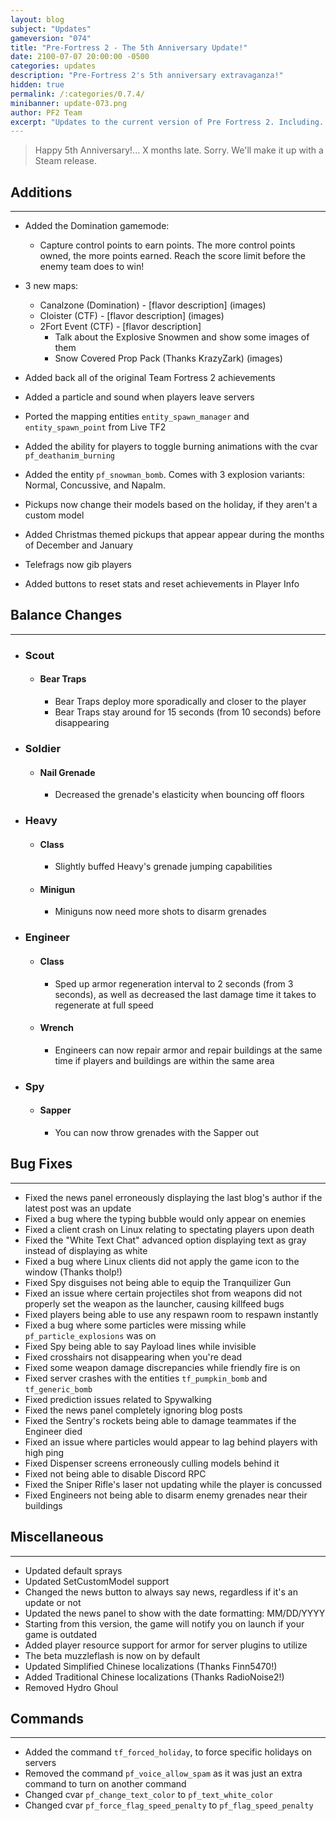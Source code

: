 ```yaml
---
layout: blog
subject: "Updates"
gameversion: "074"
title: "Pre-Fortress 2 - The 5th Anniversary Update!"
date: 2100-07-07 20:00:00 -0500
categories: updates
description: "Pre-Fortress 2's 5th anniversary extravaganza!"
hidden: true
permalink: /:categories/0.7.4/
minibanner: update-073.png
author: PF2 Team
excerpt: "Updates to the current version of Pre Fortress 2. Including..."
---
```


> Happy 5th Anniversary!... X months late. Sorry. We'll make it up with a Steam release.

## Additions
---
- Added the Domination gamemode: 
	- Capture control points to earn points. The more control points owned, the more points earned. Reach the score limit before the enemy team does to win!

- 3 new maps:
	- Canalzone (Domination) - [flavor description]
		(images)
	- Cloister (CTF) - [flavor description]
		(images)
	- 2Fort Event (CTF) - [flavor description]
		- Talk about the Explosive Snowmen and show some images of them
		- Snow Covered Prop Pack (Thanks KrazyZark)
		(images)

- Added back all of the original Team Fortress 2 achievements
- Added a particle and sound when players leave servers
- Ported the mapping entities ``entity_spawn_manager`` and ``entity_spawn_point`` from Live TF2
- Added the ability for players to toggle burning animations with the cvar ``pf_deathanim_burning``
- Added the entity ``pf_snowman_bomb``. Comes with 3 explosion variants: Normal, Concussive, and Napalm.
- Pickups now change their models based on the holiday, if they aren't a custom model
- Added Christmas themed pickups that appear appear during the months of December and January
- Telefrags now gib players
- Added buttons to reset stats and reset achievements in Player Info

## Balance Changes
---
- ### Scout
	- #### Bear Traps
		- Bear Traps deploy more sporadically and closer to the player
		- Bear Traps stay around for 15 seconds (from 10 seconds) before disappearing
- ### Soldier
	- #### Nail Grenade
		- Decreased the grenade's elasticity when bouncing off floors
- ### Heavy
	- #### Class
		- Slightly buffed Heavy's grenade jumping capabilities
	- #### Minigun
		- Miniguns now need more shots to disarm grenades
- ### Engineer 
	- #### Class
		- Sped up armor regeneration interval to 2 seconds (from 3 seconds), as well as decreased the last damage time it takes to regenerate at full speed
	- #### Wrench
		- Engineers can now repair armor and repair buildings at the same time if players and buildings are within the same area
- ### Spy
	- #### Sapper
		- You can now throw grenades with the Sapper out

## Bug Fixes
---
- Fixed the news panel erroneously displaying the last blog's author if the latest post was an update
- Fixed a bug where the typing bubble would only appear on enemies
- Fixed a client crash on Linux relating to spectating players upon death
- Fixed the "White Text Chat" advanced option displaying text as gray instead of displaying as white
- Fixed a bug where Linux clients did not apply the game icon to the window (Thanks tholp!)
- Fixed Spy disguises not being able to equip the Tranquilizer Gun
- Fixed an issue where certain projectiles shot from weapons did not properly set the weapon as the launcher, causing killfeed bugs
- Fixed players being able to use any respawn room to respawn instantly
- Fixed a bug where some particles were missing while ``pf_particle_explosions`` was on
- Fixed Spy being able to say Payload lines while invisible
- Fixed crosshairs not disappearing when you're dead
- Fixed some weapon damage discrepancies while friendly fire is on
- Fixed server crashes with the entities ``tf_pumpkin_bomb`` and ``tf_generic_bomb``
- Fixed prediction issues related to Spywalking
- Fixed the news panel completely ignoring blog posts
- Fixed the Sentry's rockets being able to damage teammates if the Engineer died
- Fixed an issue where particles would appear to lag behind players with high ping
- Fixed Dispenser screens erroneously culling models behind it
- Fixed not being able to disable Discord RPC
- Fixed the Sniper Rifle's laser not updating while the player is concussed
- Fixed Engineers not being able to disarm enemy grenades near their buildings


## Miscellaneous
---
- Updated default sprays
- Updated SetCustomModel support
- Changed the news button to always say news, regardless if it's an update or not
- Updated the news panel to show with the date formatting: MM/DD/YYYY
- Starting from this version, the game will notify you on launch if your game is outdated
- Added player resource support for armor for server plugins to utilize
- The beta muzzleflash is now on by default
- Updated Simplified Chinese localizations (Thanks Finn5470!)
- Added Traditional Chinese localizations (Thanks RadioNoise2!)
- Removed Hydro Ghoul

## Commands
---
- Added the command ``tf_forced_holiday``, to force specific holidays on servers
- Removed the command ``pf_voice_allow_spam`` as it was just an extra command to turn on another command
- Changed cvar ``pf_change_text_color`` to ``pf_text_white_color`` 
- Changed cvar ``pf_force_flag_speed_penalty`` to ``pf_flag_speed_penalty``
